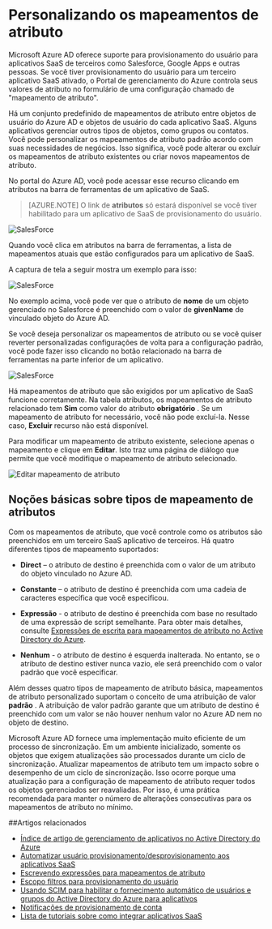 <properties
    pageTitle="Personalizando os mapeamentos de atributo | Microsoft Azure"
    description="Saiba quais mapeamentos de atributo para aplicativos SaaS no Active Directory do Azure como você pode modificá-los para atender às suas necessidades de negócios."
    services="active-directory"
    documentationCenter=""
    authors="markusvi"
    manager="femila"
    editor=""/>

<tags
    ms.service="active-directory"
    ms.workload="identity"
    ms.tgt_pltfrm="na"
    ms.devlang="na"
    ms.topic="article"
    ms.date="10/10/2016"
    ms.author="markusvi"/>


# <a name="customizing-attribute-mappings"></a>Personalizando os mapeamentos de atributo


Microsoft Azure AD oferece suporte para provisionamento do usuário para aplicativos SaaS de terceiros como Salesforce, Google Apps e outras pessoas. Se você tiver provisionamento do usuário para um terceiro aplicativo SaaS ativado, o Portal de gerenciamento do Azure controla seus valores de atributo no formulário de uma configuração chamado de "mapeamento de atributo".

Há um conjunto predefinido de mapeamentos de atributo entre objetos de usuário do Azure AD e objetos de usuário do cada aplicativo SaaS. Alguns aplicativos gerenciar outros tipos de objetos, como grupos ou contatos. <br> 
Você pode personalizar os mapeamentos de atributo padrão acordo com suas necessidades de negócios. Isso significa, você pode alterar ou excluir os mapeamentos de atributo existentes ou criar novos mapeamentos de atributo.

No portal do Azure AD, você pode acessar esse recurso clicando em atributos na barra de ferramentas de um aplicativo de SaaS.

> [AZURE.NOTE] O link de **atributos** só estará disponível se você tiver habilitado para um aplicativo de SaaS de provisionamento do usuário. 


![SalesForce][1] 


Quando você clica em atributos na barra de ferramentas, a lista de mapeamentos atuais que estão configurados para um aplicativo de SaaS.

A captura de tela a seguir mostra um exemplo para isso:



![SalesForce][2]  


No exemplo acima, você pode ver que o atributo de **nome** de um objeto gerenciado no Salesforce é preenchido com o valor de **givenName** de vinculado objeto do Azure AD.

Se você deseja personalizar os mapeamentos de atributo ou se você quiser reverter personalizadas configurações de volta para a configuração padrão, você pode fazer isso clicando no botão relacionado na barra de ferramentas na parte inferior de um aplicativo.


![SalesForce][3]  


Há mapeamentos de atributo que são exigidos por um aplicativo de SaaS funcione corretamente. Na tabela atributos, os mapeamentos de atributo relacionado tem **Sim** como valor do atributo **obrigatório** . Se um mapeamento de atributo for necessário, você não pode excluí-la. Nesse caso, **Excluir** recurso não está disponível.

Para modificar um mapeamento de atributo existente, selecione apenas o mapeamento e clique em **Editar**. Isto traz uma página de diálogo que permite que você modifique o mapeamento de atributo selecionado.


![Editar mapeamento de atributo][4]  



## <a name="understanding-attribute-mapping-types"></a>Noções básicas sobre tipos de mapeamento de atributos


Com os mapeamentos de atributo, que você controle como os atributos são preenchidos em um terceiro SaaS aplicativo de terceiros. Há quatro diferentes tipos de mapeamento suportados:

- **Direct** – o atributo de destino é preenchida com o valor de um atributo do objeto vinculado no Azure AD.


- **Constante** – o atributo de destino é preenchida com uma cadeia de caracteres específica que você especificou.


- **Expressão** - o atributo de destino é preenchida com base no resultado de uma expressão de script semelhante. Para obter mais detalhes, consulte [Expressões de escrita para mapeamentos de atributo no Active Directory do Azure](active-directory-saas-writing-expressions-for-attribute-mappings.md).


- **Nenhum** - o atributo de destino é esquerda inalterada. No entanto, se o atributo de destino estiver nunca vazio, ele será preenchido com o valor padrão que você especificar.



Além desses quatro tipos de mapeamento de atributo básica, mapeamentos de atributo personalizado suportam o conceito de uma atribuição de valor **padrão** . A atribuição de valor padrão garante que um atributo de destino é preenchido com um valor se não houver nenhum valor no Azure AD nem no objeto de destino.

Microsoft Azure AD fornece uma implementação muito eficiente de um processo de sincronização. Em um ambiente inicializado, somente os objetos que exigem atualizações são processados durante um ciclo de sincronização. Atualizar mapeamentos de atributo tem um impacto sobre o desempenho de um ciclo de sincronização. Isso ocorre porque uma atualização para a configuração de mapeamento de atributo requer todos os objetos gerenciados ser reavaliadas. Por isso, é uma prática recomendada para manter o número de alterações consecutivas para os mapeamentos de atributo no mínimo.


##<a name="related-articles"></a>Artigos relacionados

- [Índice de artigo de gerenciamento de aplicativos no Active Directory do Azure](active-directory-apps-index.md)
- [Automatizar usuário provisionamento/desprovisionamento aos aplicativos SaaS](active-directory-saas-app-provisioning.md)
- [Escrevendo expressões para mapeamentos de atributo](active-directory-saas-writing-expressions-for-attribute-mappings.md)
- [Escopo filtros para provisionamento do usuário](active-directory-saas-scoping-filters.md)
- [Usando SCIM para habilitar o fornecimento automático de usuários e grupos do Active Directory do Azure para aplicativos](active-directory-scim-provisioning.md)
- [Notificações de provisionamento de conta](active-directory-saas-account-provisioning-notifications.md)
- [Lista de tutoriais sobre como integrar aplicativos SaaS](active-directory-saas-tutorial-list.md)


<!--Image references-->
[1]: ./media/active-directory-saas-customizing-attribute-mappings/ic765497.png
[2]: ./media/active-directory-saas-customizing-attribute-mappings/ic775419.png
[3]: ./media/active-directory-saas-customizing-attribute-mappings/ic775420.png
[4]: ./media/active-directory-saas-customizing-attribute-mappings/ic775421.png
